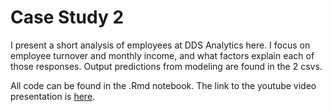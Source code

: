 # Case Study 2

I present a short analysis of employees at DDS Analytics here. I focus on employee turnover and monthly income, and what factors explain each of those responses. Output predictions from modeling are found in the 2 csvs. 

All code can be found in the .Rmd notebook. The link to the youtube video presentation is [here](https://youtu.be/Nu8fMSZ-4pU). 